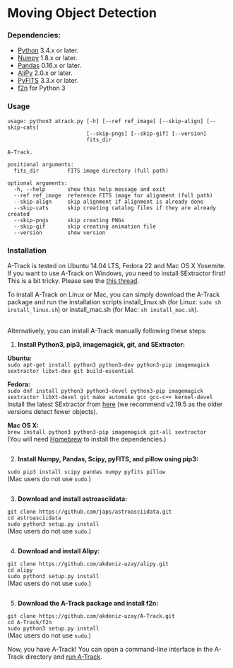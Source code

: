 # Moving Object Detection

### Dependencies:

* [Python](https://www.python.org/) 3.4.x or later.
* [Numpy](http://www.numpy.org/) 1.8.x or later.
* [Pandas](http://pandas.pydata.org/) 0.16.x or later.
* [AliPy](http://obswww.unige.ch/~tewes/alipy/) 2.0.x or later.
* [PyFITS](http://www.stsci.edu/institute/software_hardware/pyfits) 3.3.x or later.
* [f2n](https://github.com/akdeniz-uzay/mod/tree/master/f2n) for Python 3

### <a name="usage"></a> Usage

```
usage: python3 atrack.py [-h] [--ref ref_image] [--skip-align] [--skip-cats]
                         [--skip-pngs] [--skip-gif] [--version]
                         fits_dir

A-Track.

positional arguments:
  fits_dir         FITS image directory (full path)

optional arguments:
  -h, --help       show this help message and exit
  --ref ref_image  reference FITS image for alignment (full path)
  --skip-align     skip alignment if alignment is already done
  --skip-cats      skip creating catalog files if they are already created
  --skip-pngs      skip creating PNGs
  --skip-gif       skip creating animation file
  --version        show version
```

### Installation

A-Track is tested on Ubuntu 14.04 LTS, Fedora 22 and Mac OS X Yosemite. If you want to use A-Track on Windows, you need to install SExtractor first! This is a bit tricky. Please see the [this thread](http://www.astromatic.net/forum/showthread.php?tid=948).

To install A-Track on Linux or Mac, you can simply download the A-Track package and run the installation scripts install_linux.sh (for Linux: `sudo sh install_linux.sh`) or install_mac.sh (for Mac: `sh install_mac.sh`).

<br>
Alternatively, you can install A-Track manually following these steps:

1. **Install Python3, pip3, imagemagick, git, and SExtractor:**

  **Ubuntu:**  
  `sudo apt-get install python3 python3-dev python3-pip imagemagick sextractor libxt-dev git build-essential`

  **Fedora:**  
  `sudo dnf install python3 python3-devel python3-pip imagemagick sextractor libXt-devel git make automake gcc gcc-c++ kernel-devel`  
  Install the latest SExtractor from [here](http://www.astromatic.net/download/sextractor/) (we recommend v2.19.5 as the older versions detect fewer objects).

  **Mac OS X:**  
  `brew install python3 python3-pip imagemagick git-all sextractor`  
  (You will need [Homebrew](http://brew.sh) to install the dependencies.)  
  ` `
  
2. **Install Numpy, Pandas, Scipy, pyFITS, and pillow using pip3:**

  `sudo pip3 install scipy pandas numpy pyfits pillow`  
  (Mac users do not use `sudo`.)  
  ` `

3. **Download and install astroasciidata:**  

  `git clone https://github.com/japs/astroasciidata.git`  
  `cd astroasciidata`  
  `sudo python3 setup.py install`  
  (Mac users do not use `sudo`.)  
  ` `

4. **Download and install Alipy:**  

  `git clone https://github.com/akdeniz-uzay/alipy.git`  
  `cd alipy`  
  `sudo python3 setup.py install`  
  (Mac users do not use `sudo`.)  
  ` `

5. **Download the A-Track package and install f2n:**  

  `git clone https://github.com/akdeniz-uzay/A-Track.git`  
  `cd A-Track/f2n`  
  `sudo python3 setup.py install`  
  (Mac users do not use `sudo`.)

Now, you have A-Track! You can open a command-line interface in the A-Track directory and [run A-Track](#usage).
